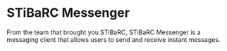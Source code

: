 # STiBaRC Messenger
From the team that brought you STiBaRC, STiBaRC Messenger is a messaging client that allows users to send and receive instant messages. 
